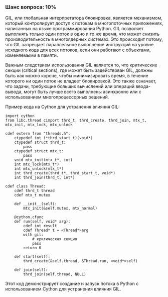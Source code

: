 ### Шанс вопроса: 10%

GIL, или глобальная интерпретатора блокировка, является механизмом, который контролирует доступ к потокам в многопоточных приложениях, написанных на языке программирования Python. GIL позволяет выполнять только один поток в одно и то же время, что может снизить производительность в многоядерных системах. Это происходит потому, что GIL запрещает параллельное выполнение инструкций на уровне исходного кода для всех потоков, если они работают с объектами, изменяемыми в памяти.

Важным следствием использования GIL является то, что критические секции (critical sections), где может быть задействован GIL, должны быть как можно короче, чтобы минимизировать время, в течение которого ни один поток не владеет блокировкой. Это также означает, что задачи, требующие больших вычислений или операций ввода-вывода, могут быть лучше всего выполнены асинхронно или с использованием многопроцессорных решений.

Пример кода на Cython для устранения влияния GIL:
```cython
import cython
from libc.thread cimport thrd_t, thrd_create, thrd_join, mtx_t, mtx_init, mtx_lock, mtx_unlock

cdef extern from "threads.h":
    ctypedef int (*thrd_start_t)(void*)
    ctypedef struct thrd_t:
        pass
    ctypedef struct mtx_t:
        pass
    void mtx_init(mtx_t*, int)
    int mtx_lock(mtx_t*)
    int mtx_unlock(mtx_t*)
    int thrd_create(thrd_t*, thrd_start_t, void*)
    int thrd_join(thrd_t, int*)

cdef class Thread:
    cdef thrd_t thread
    cdef mtx_t mutex

    def __init__(self):
        mtx_init(&self.mutex, mtx_normal)

    @cython.cfunc
    def run(self, void* arg):
        cdef int result
        cdef Thread* t = <Thread*>arg
        with gil:
            # критическая секция
            pass
        return 0

    def start(self):
        thrd_create(&self.thread, &Thread.run, <void*>self)

    def join(self):
        thrd_join(self.thread, NULL)
```
Этот код демонстрирует создание и запуск потока в Python с использованием Cython для устранения влияния GIL.